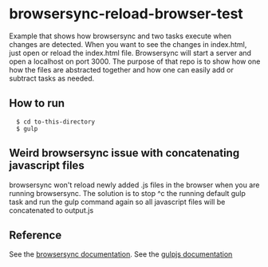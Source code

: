# browsersync-reload-browser-test
  Example that shows how browsersync and two tasks execute when changes are detected. When you want to see the changes in index.html, just open or reload the index.html file. Browsersync will start a server and open a localhost on port 3000. The purpose of that repo is to show how one how the files are abstracted together and how one can easily add or subtract tasks as needed.

## How to run
      $ cd to-this-directory
      $ gulp  

## Weird browsersync issue with concatenating javascript files
  browsersync won't reload newly added .js files in the browser when you are running browsersync. The solution is to stop ^c the running default gulp task and run the gulp command again so all javascript files will be concatenated to output.js


## Reference
  See the <ins>[browsersync documentation](https://www.browsersync.io/docs/api#api-init)</ins>.
  See the <ins>[gulpjs documentation](https://gulpjs.com/docs/en/getting-started/quick-start)</ins>

